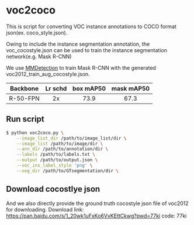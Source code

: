# voc2coco
This is script for converting VOC instance annotations to COCO format json(ex. coco_style.json).

Owing to include the instance segmentation annotation, the voc_cocostyle.json can be used to train the instance segmentation network(e.g. Mask R-CNN)

We use [MMDetection](https://github.com/open-mmlab/mmdetection) to train Mask R-CNN with the generated voc2012_train_aug_cocostyle.json.

|    Backbone     | Lr schd |  box mAP50 | mask mAP50 |
| :-------------: | :-----: | :----: | :-----: |
|    R-50-FPN|   2x   | 73.9   | 67.3   |  

## Run script

```bash
$ python voc2coco.py \
    --image_list_dir /path/to/image_list/dir \
    --image_list /path/to/image/dir \
    --ann_dir /path/to/annotation/dir \
    --labels /path/to/labels.txt \
    --output /path/to/output.json \
    --voc_ins_label_style 'png' \
    --seg_dir /path/to/GTsegmentation/dir \
```

## Download cocostlye json
And we also directly provide the ground truth cocostyle json file of voc2012 for downloading.
Download link: https://pan.baidu.com/s/1_20wk1uFxKo6VvKEttCkwg?pwd=77ki code: 77ki
